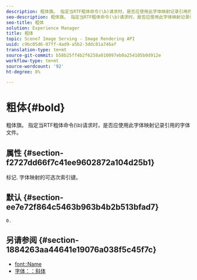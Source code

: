 ```yaml
---
description: 粗体旗。 指定当RTF粗体命令(\b)请求时，是否应使用此字体映射记录引用的字体文件。
seo-description: 粗体旗。 指定当RTF粗体命令(\b)请求时，是否应使用此字体映射记录引用的字体文件。
seo-title: 粗体
solution: Experience Manager
title: 粗体
topic: Scene7 Image Serving - Image Rendering API
uuid: c9bc05d6-07ff-4ad9-a5b2-3ddc81a746af
translation-type: tm+mt
source-git-commit: b58b25ff4b2f6258a010097eb0a254105b0d912e
workflow-type: tm+mt
source-wordcount: '92'
ht-degree: 8%

---
```



# 粗体{#bold}

粗体旗。 指定当RTF粗体命令(\b)请求时，是否应使用此字体映射记录引用的字体文件。

## 属性 {#section-f2727dd66f7c41ee9602872a104d25b1}

标记. 字体映射的可选次索引键。

## 默认 {#section-ee7e72f864c5463b963b4b2b513bfad7}

`0.`

## 另请参阅 {#section-1884263aa44641e19076a038f5c45f7c}

* [font::Name](r-name-font.md#reference_C55889877DC54AABB60734DCDE86EE76)
* [字体：：斜体](../../../../../is-api/image-catalog/image-serving-api-ref/c-image-catalog-reference/c-font-map-reference/r-italic-font.md#reference-dc04a532b34a41af81b0b9644acfaad6)
